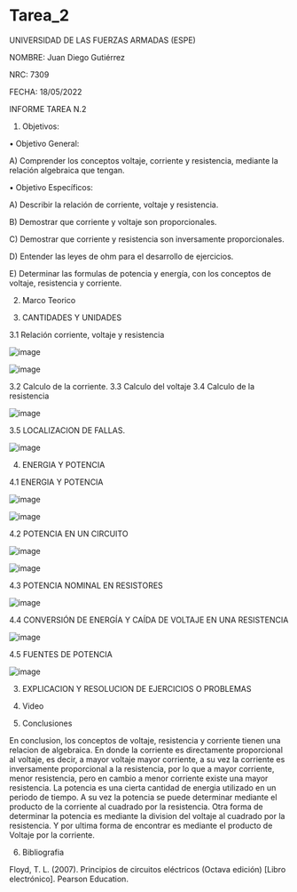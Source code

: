 # Tarea_2
UNIVERSIDAD DE LAS FUERZAS ARMADAS (ESPE)

NOMBRE: Juan Diego Gutiérrez

NRC: 7309

FECHA: 18/05/2022

INFORME TAREA N.2

1) Objetivos:

•	Objetivo General: 

A)	Comprender los conceptos voltaje, corriente y resistencia, mediante la relación algebraica que tengan. 

•	Objetivo Específicos:

A)	Describir la relación de corriente, voltaje y resistencia.

B)	Demostrar que corriente y voltaje son proporcionales.

C)	Demostrar que corriente y resistencia son inversamente proporcionales.

D)	Entender las leyes de ohm para el desarrollo de ejercicios. 

E)	Determinar las formulas de potencia y energía, con los conceptos de voltaje, resistencia y corriente.

2) Marco Teorico

3. CANTIDADES Y UNIDADES
 
3.1	Relación corriente, voltaje y resistencia

![image](https://user-images.githubusercontent.com/105677161/170165195-55d8cc39-d672-4e1a-9f02-fff3bd105f67.png)

![image](https://user-images.githubusercontent.com/105677161/170165261-c3c45ae9-c484-4709-b077-bb2cdb0baf83.png)

3.2 Calculo de la corriente.    3.3 Calculo del voltaje   3.4 Calculo de la resistencia

![image](https://user-images.githubusercontent.com/105677161/170165442-a488c710-7497-4874-9634-2474b0e3a886.png)

3.5 LOCALIZACION DE FALLAS.

![image](https://user-images.githubusercontent.com/105677161/170165519-7735f18f-7b42-441b-9be9-992fe57b595f.png)

4.  ENERGIA Y POTENCIA

4.1 ENERGIA Y POTENCIA

![image](https://user-images.githubusercontent.com/105677161/170165607-dad8f462-404e-49ce-9c53-78cc0a26c340.png)

![image](https://user-images.githubusercontent.com/105677161/170165638-cd6fe173-064d-4c7e-8746-9d08736bbd18.png)

4.2 POTENCIA EN UN CIRCUITO

![image](https://user-images.githubusercontent.com/105677161/170165711-321c9e1a-2c15-4a82-9b50-7089d6841534.png)

![image](https://user-images.githubusercontent.com/105677161/170165718-47878873-a1fe-4e0f-9ecc-b09054b4ed2f.png)

4.3 POTENCIA NOMINAL EN RESISTORES

![image](https://user-images.githubusercontent.com/105677161/170165809-95199e48-5b30-47f5-a5c6-b191a21d01c8.png)

4.4 CONVERSIÓN DE ENERGÍA Y CAÍDA DE VOLTAJE EN UNA RESISTENCIA

![image](https://user-images.githubusercontent.com/105677161/170165850-e267252e-6f3d-4234-84e4-6d3e84758ea6.png)

4.5 FUENTES DE POTENCIA

![image](https://user-images.githubusercontent.com/105677161/170165893-a35d0c35-bb52-4fd1-a712-1db59d4460c2.png)

3) EXPLICACION Y RESOLUCION DE EJERCICIOS O PROBLEMAS



4) Video



5) Conclusiones

En conclusion, los conceptos de voltaje, resistencia y corriente tienen una relacion de algebraica. En donde la corriente es directamente 
proporcional al voltaje, es decir, a mayor voltaje mayor corriente, a su vez la corriente es inversamente proporcional a la resistencia, por
lo que a mayor corriente, menor resistencia, pero en cambio a menor corriente existe una mayor resistencia. La potencia es una cierta cantidad 
de energia utilizado en un periodo de tiempo. A su vez la potencia se puede determinar mediante el producto de la corriente al cuadrado por la 
resistencia. Otra forma de determinar la potencia es mediante la division del voltaje al cuadrado por la resistencia. Y por ultima forma de 
encontrar es mediante el producto de Voltaje por la corriente. 

6) Bibliografia

Floyd, T. L. (2007). Principios de circuitos eléctricos (Octava edición) [Libro electrónico]. Pearson Education.




